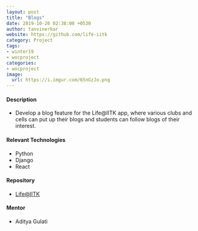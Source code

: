 ```yaml
---
layout: post
title: "Blogs"
date: 2019-10-26 02:38:00 +0530
author: tanvinerkar
website: https://github.com/life-iitk
category: Project
tags:
- winter19
- wocproject
categories:
- wocproject
image:
  url: https://i.imgur.com/65nGzJo.png
---
```


#### Description
 - Develop a blog feature for the Life@IITK app, where various clubs and cells can put up their blogs and students can follow blogs of their interest.

#### Relevant Technologies
- Python
- Django
- React

#### Repository
- [Life@IITK](https://github.com/life-iitk)

#### Mentor
- Aditya Gulati